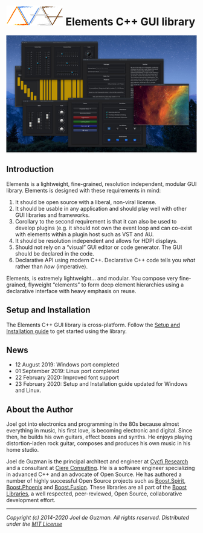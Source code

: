 # ![Elements-Logo](docs/assets/images/elements.png) Elements C++ GUI library

![alt Photon Sampler](docs/assets/images/photon_sampler.jpg)

## Introduction

Elements is a lightweight, fine-grained, resolution independent, 
modular GUI library. Elements is designed with these requirements 
in mind:

1. It should be open source with a liberal, non-viral license.
2. It should be usable in any application and should play well
   with other GUI libraries and frameworks.
3. Corollary to the second requirement is that it can also be used
   to develop plugins (e.g. it should not own the event loop and can
   co-exist with elements within a plugin host such as VST and AU.
4. It should be resolution independent and allows for HDPI displays.
5. Should not rely on a “visual” GUI editor or code generator.
   The GUI should be declared in the code.
6. Declarative API using modern C++. Declarative C++ code
   tells you *what* rather than *how* (imperative).

Elements, is extremely lightweight… and modular. You compose very
fine-grained, flyweight “elements” to form deep element hierarchies using a
declarative interface with heavy emphasis on reuse.

## Setup and Installation

The Elements C++ GUI library is cross-platform. Follow the [Setup and
Installation guide](http://cycfi.github.io/elements/setup) to get started
using the library.

## News

- 12 August 2019: Windows port completed
- 01 September 2019: Linux port completed
- 22 February 2020: Improved font support
- 23 February 2020: Setup and Installation guide updated for Windows and Linux.

## <a name="jdeguzman"></a>About the Author

Joel got into electronics and programming in the 80s because almost
everything in music, his first love, is becoming electronic and digital.
Since then, he builds his own guitars, effect boxes and synths. He enjoys
playing distortion-laden rock guitar, composes and produces his own music in
his home studio.

Joel de Guzman is the principal architect and engineer at [Cycfi
Research](https://www.cycfi.com/) and a consultant at [Ciere
Consulting](https://ciere.com/). He is a software engineer specializing in
advanced C++ and an advocate of Open Source. He has authored a number of
highly successful Open Source projects such as
[Boost.Spirit](http://tinyurl.com/ydhotlaf),
[Boost.Phoenix](http://tinyurl.com/y6vkeo5t) and
[Boost.Fusion](http://tinyurl.com/ybn5oq9v). These libraries are all part of
the [Boost Libraries](http://tinyurl.com/jubgged), a well respected,
peer-reviewed, Open Source, collaborative development effort.

-------------------------------------------------------------------------------

*Copyright (c) 2014-2020 Joel de Guzman. All rights reserved.*
*Distributed under the [MIT License](https://opensource.org/licenses/MIT)*
